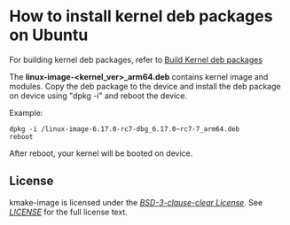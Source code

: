 # How to install kernel deb packages on Ubuntu

For building kernel deb packages, refer to [Build Kernel deb packages](./README.md#10-or-build-ubuntu-kernel-deb-packages)

The **linux-image-<kernel_ver>_arm64.deb** contains kernel image and modules.
Copy the deb package to the device and install the deb package on device
using "dpkg -i" and reboot the device.

Example:
```
dpkg -i /linux-image-6.17.0-rc7-dbg_6.17.0~rc7-7_arm64.deb
reboot
```
After reboot, your kernel will be booted on device.

## License
kmake-image is licensed under the [*BSD-3-clause-clear License*](https://spdx.org/licenses/BSD-3-Clause-Clear.html). See [*LICENSE*](https://github.com/qualcomm-linux/kmake-image/blob/main/LICENSE) for the full license text.
